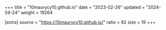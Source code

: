 +++
title = "10maurycy10.github.io"
date = "2023-02-26"
updated = "2024-04-24"
weight = 19264

[extra]
source = "https://10maurycy10.github.io/"
ratio = 82
size = 19
+++
